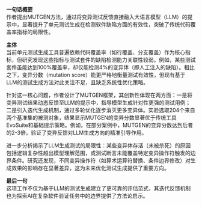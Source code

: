 **一句话概要**  
作者提出MUTGEN方法，通过将变异测试反馈直接融入大语言模型（LLM）的提示中，显著提升了单元测试生成在检测软件缺陷方面的有效性，突破了传统代码覆盖率指标的局限性。

**主体**  
当前单元测试生成工具普遍依赖代码覆盖率（如行覆盖、分支覆盖）作为核心指标，但研究发现这些指标与测试套件的缺陷检测能力关联性较弱。例如，某些测试套件虽能达到100%覆盖率，却仅能检测4%的变异体（即人工注入的缺陷）。相比之下，变异分数（mutation score）能更严格地衡量测试有效性，但现有基于LLM的测试生成方法对此关注不足，且缺乏系统性优化策略。

针对这一核心问题，作者设计了MUTGEN框架，其创新性体现在两方面：一是将变异测试结果动态反馈至LLM的提示中，指导模型生成针对性更强的测试用例；二是引入迭代生成机制，通过多轮优化逐步消灭更多变异体。实验选取204个来自两个基准集的被测对象，结果显示MUTGEN的变异分数显著优于传统工具EvoSuite和基础提示策略。例如，在部分案例中，MUTGEN的变异分数达到后者的2-3倍，验证了变异反馈对LLM生成方向的精准引导作用。

进一步分析揭示了LLM生成测试的局限性：某些变异体存活（未被杀死）的原因包括逻辑复杂性超出模型理解范围，或测试断言未能覆盖特定变异操作符触发的边界条件。研究还发现，不同变异操作符（如算术运算符替换、条件边界修改）对生成效果的影响存在显著差异，这为未来优化测试生成提供了重要方向。

**最后一句**  
这项工作不仅为基于LLM的测试生成建立了更可靠的评估范式，其迭代反馈机制也为探索AI在复杂软件验证任务中的边界提供了方法论启示。